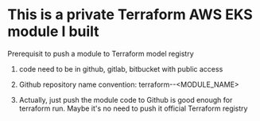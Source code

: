 # This is a private Terraform AWS EKS module I built

Prerequisit to push a module to Terraform model registry
1. code need to be in github, gitlab, bitbucket with public access
2. Github repository name convention:
terraform-<PROVIDER>-<MODULE_NAME>

3. Actually, just push the module code to Github is good enough for terraform run. Maybe it's no need to push it official Terraform registry


